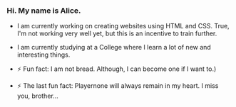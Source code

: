 ### Hi. My name is Alice.

- I am currently working on creating websites using HTML and CSS. True, I'm not working very well yet, but this is an incentive to train further.</h1>

- I am currently studying at a College where I learn a lot of new and interesting things.

- ⚡ Fun fact: I am not bread. Although, I can become one if I want to.) 
- ⚡ The last fun fact: Playernone will always remain in my heart. I miss you, brother...
